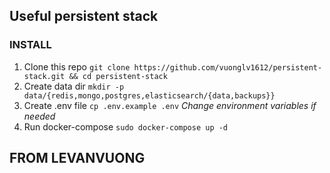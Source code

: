 ## Useful persistent stack

### INSTALL
1. Clone this repo
`git clone https://github.com/vuonglv1612/persistent-stack.git && cd persistent-stack`
2. Create data dir
`mkdir -p data/{redis,mongo,postgres,elasticsearch/{data,backups}}`
3. Create .env file
`cp .env.example .env`
_Change environment variables if needed_
4. Run docker-compose
`sudo docker-compose up -d`

## FROM LEVANVUONG
